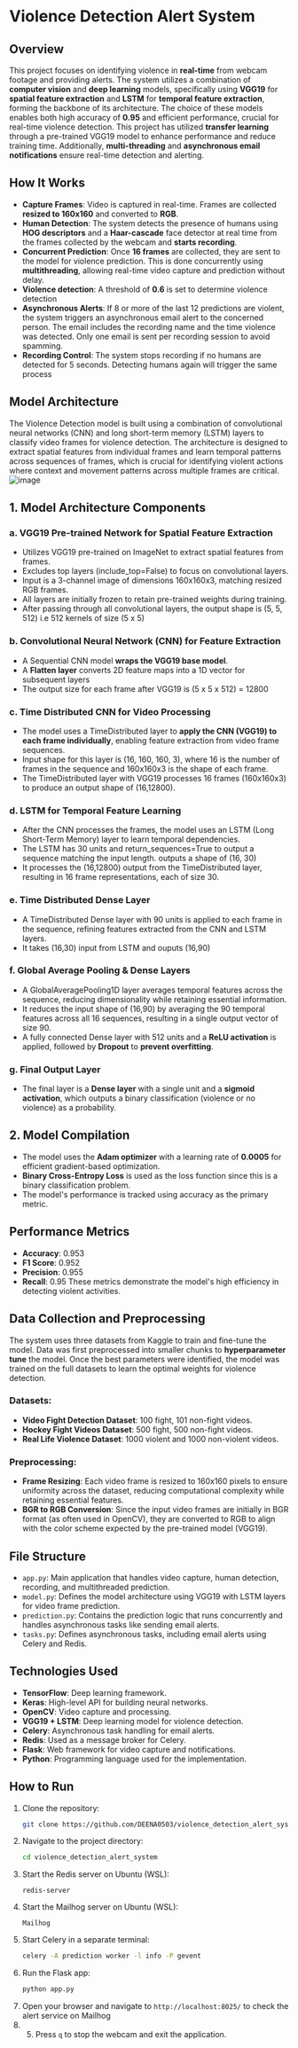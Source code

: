 # Violence Detection Alert System

## Overview
This project focuses on identifying violence in **real-time** from webcam footage and providing alerts. The system utilizes a combination of **computer vision** and **deep learning** models, specifically using **VGG19** for **spatial feature extraction** and **LSTM** for **temporal feature extraction**, forming the backbone of its architecture. The choice of these models enables both high accuracy of **0.95** and efficient performance, crucial for real-time violence detection.
This project has utilized **transfer learning** through a pre-trained VGG19 model to enhance performance and reduce training time. Additionally, **multi-threading** and **asynchronous email notifications** ensure real-time detection and alerting.

  
## How It Works
*  **Capture Frames**: Video is captured in real-time. Frames are collected **resized to 160x160** and converted to **RGB**.
*  **Human Detection**: The system detects the presence of humans using **HOG descriptors** and a **Haar-cascade** face detector at real time from the frames collected by the webcam and **starts recording**.
*  **Concurrent Prediction**: Once **16 frames** are collected, they are sent to the model for violence prediction. This is done concurrently using **multithreading**, allowing real-time video capture and prediction without delay.
*  **Violence detection**: A threshold of **0.6** is set to determine violence detection
*  **Asynchronous Alerts**: If 8 or more of the last 12 predictions are violent, the system triggers an asynchronous email alert to the concerned person. The email includes the recording name and the time violence was detected. Only one email is sent per recording session to avoid spamming.
*  **Recording Control**: The system stops recording if no humans are detected for 5 seconds.
Detecting humans again will trigger the same process


##  Model Architecture
The Violence Detection model is built using a combination of convolutional neural networks (CNN) and long short-term memory (LSTM) layers to classify video frames for violence detection. The architecture is designed to extract spatial features from individual frames and learn temporal patterns across sequences of frames, which is crucial for identifying violent actions where context and movement patterns across multiple frames are critical.
![image](https://github.com/user-attachments/assets/5cf9ac96-54ac-445f-824b-27c29bbf02d1)


##  1. Model Architecture Components
###  a. VGG19 Pre-trained Network for Spatial Feature Extraction
*  Utilizes VGG19 pre-trained on ImageNet to extract spatial features from frames.
*  Excludes top layers (include_top=False) to focus on convolutional layers.
*  Input is a 3-channel image of dimensions 160x160x3, matching resized RGB frames.
*  All layers are initially frozen to retain pre-trained weights during training.
*  After passing through all convolutional layers, the output shape is (5, 5, 512) i.e 512 kernels of size (5 x 5)
###  b. Convolutional Neural Network (CNN) for Feature Extraction
*  A Sequential CNN model **wraps the VGG19 base model**.
*  A **Flatten layer** converts 2D feature maps into a 1D vector for subsequent layers
*  The output size for each frame after VGG19 is (5 x 5 x 512) = 12800
###  c. Time Distributed CNN for Video Processing
*  The model uses a TimeDistributed layer to **apply the CNN (VGG19) to each frame individually**, enabling feature extraction from video frame sequences.
*  Input shape for this layer is (16, 160, 160, 3), where 16 is the number of frames in the sequence and 160x160x3 is the shape of each frame.
*  The TimeDistributed layer with VGG19 processes 16 frames (160x160x3) to produce an output shape of (16,12800).
### d. LSTM for Temporal Feature Learning
*  After the CNN processes the frames, the model uses an LSTM (Long Short-Term Memory) layer to learn temporal dependencies.
*  The LSTM has 30 units and return_sequences=True to output a sequence matching the input length. outputs a shape of (16, 30)
*  It processes the (16,12800) output from the TimeDistributed layer, resulting in 16 frame representations, each of size 30.
###  e. Time Distributed Dense Layer
*  A TimeDistributed Dense layer with 90 units is applied to each frame in the sequence, refining features extracted from the CNN and LSTM layers.
*  It takes (16,30) input from LSTM and ouputs (16,90)
###  f. Global Average Pooling & Dense Layers
*  A GlobalAveragePooling1D layer averages temporal features across the sequence, reducing dimensionality while retaining essential information.
*  It reduces the input shape of (16,90) by averaging the 90 temporal features across all 16 sequences, resulting in a single output vector of size 90.
*  A fully connected Dense layer with 512 units and a **ReLU activation** is applied, followed by **Dropout** to **prevent overfitting**.
### g. Final Output Layer
*  The final layer is a **Dense layer** with a single unit and a **sigmoid activation**, which outputs a binary classification (violence or no violence) as a probability.
##  2. Model Compilation
*  The model uses the **Adam optimizer** with a learning rate of **0.0005** for efficient gradient-based optimization.
*  **Binary Cross-Entropy Loss** is used as the loss function since this is a binary classification problem.
*  The model's performance is tracked using accuracy as the primary metric.


##  Performance Metrics
*  **Accuracy**: 0.953
*  **F1 Score**: 0.952
*  **Precision**: 0.955
*  **Recall**: 0.95
These metrics demonstrate the model's high efficiency in detecting violent activities.


##  Data Collection and Preprocessing
The system uses three datasets from Kaggle to train and fine-tune the model. Data was first preprocessed into smaller chunks to **hyperparameter tune** the model. Once the best parameters were identified, the model was trained on the full datasets to learn the optimal weights for violence detection.

###  Datasets:
*  **Video Fight Detection Dataset**: 100 fight, 101 non-fight videos.
*  **Hockey Fight Videos Dataset**: 500 fight, 500 non-fight videos.
*  **Real Life Violence Dataset**: 1000 violent and 1000 non-violent videos.
###  Preprocessing:
*  **Frame Resizing**: Each video frame is resized to 160x160 pixels to ensure uniformity across the dataset, reducing computational complexity while retaining essential features.
*  **BGR to RGB Conversion**: Since the input video frames are initially in BGR format (as often used in OpenCV), they are converted to RGB to align with the color scheme expected by the pre-trained model (VGG19).

## File Structure
*  `app.py`: Main application that handles video capture, human detection, recording, and multithreaded prediction.
*  `model.py`: Defines the model architecture using VGG19 with LSTM layers for video frame prediction.
*  `prediction.py`: Contains the prediction logic that runs concurrently and handles asynchronous tasks like sending email alerts.
*  `tasks.py`: Defines asynchronous tasks, including email alerts using Celery and Redis.

##  Technologies Used
*  **TensorFlow**: Deep learning framework.
*  **Keras**: High-level API for building neural networks.
*  **OpenCV**: Video capture and processing.
*  **VGG19 + LSTM**: Deep learning model for violence detection.
*  **Celery**: Asynchronous task handling for email alerts.
*  **Redis**: Used as a message broker for Celery.
*  **Flask**: Web framework for video capture and notifications.
*  **Python**: Programming language used for the implementation.


##  How to Run
1. Clone the repository:
   ```bash
   git clone https://github.com/DEENA0503/violence_detection_alert_system.git
2. Navigate to the project directory:
   ```bash
   cd violence_detection_alert_system
3. Start the Redis server on Ubuntu (WSL):
   ```wsl
   redis-server
4. Start the Mailhog server on Ubuntu (WSL):
   ```wsl
   Mailhog
5. Start Celery in a separate terminal:
   ```bash
   celery -A prediction worker -l info -P gevent
6. Run the Flask app:
   ```bash
   python app.py
7. Open your browser and navigate to `http://localhost:8025/` to check the alert service on Mailhog
8. 5. Press `q` to stop the webcam and exit the application.
